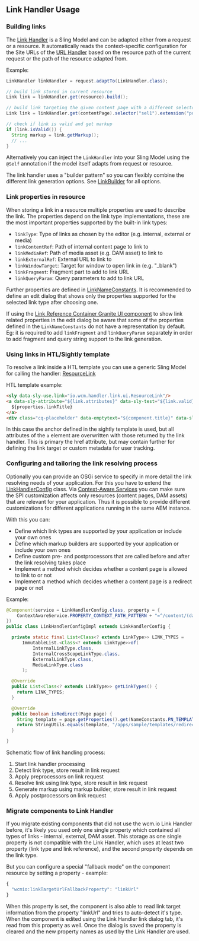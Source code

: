 ## Link Handler Usage


### Building links

The [Link Handler][link-handler] is a Sling Model and can be adapted either from a request or a resource. It automatically reads the context-specific configuration for the Site URLs of the [URL Handler][url-handler] based on the resource path of the current request or the path of the resource adapted from.

Example:

```java
LinkHandler linkHandler = request.adaptTo(LinkHandler.class);

// build link stored in current resource
Link link = linkHandler.get(resource).build();

// build link targeting the given content page with a different selector and extension
Link link = linkHandler.get(contentPage).selector("sel1").extension("pdf").build();

// check if link is valid and get markup
if (link.isValid()) {
  String markup = link.getMarkup();
  // ...
}
```

Alternatively you can inject the `LinkHandler` into your Sling Model using the `@Self` annotation if the model itself adapts from request or resource.

The link handler uses a "builder pattern" so you can flexibly combine the different link generation options.
See [LinkBuilder][link-builder] for all options.


### Link properties in resource

When storing a link in a resource multiple properties are used to describe the link. The properties depend on the link type implementations, these are the most important properties supported by the built-in link types:

* `linkType`: Type of links as chosen by the editor (e.g. internal, external or media)
* `linkContentRef`: Path of internal content page to link to
* `linkMediaRef`: Path of media asset (e.g. DAM asset) to link to
* `linkExternalRef`: External URL to link to
* `linkWindowTarget`: Target for window to open link in (e.g. "\_blank")
* `linkFragment`: Fragment part to add to link URL
* `linkQueryParam`: Query parameters to add to link URL

Further properties are defined in [LinkNameConstants][link-name-constants]. It is recommended to define an edit dialog that shows only the properties supported for the selected link type after choosing one.

If using the [Link Reference Container Granite UI component][graniteui-components] to show link related properties in the edit dialog be aware that some of the properties defined in the `LinkNameConstants` do not have a representation by default. Eg: it is required to add `linkFragment` and `linkQueryParam` separately in order to add fragment and query string support to the link generation.


### Using links in HTL/Sightly template

To resolve a link inside a HTL template you can use a generic Sling Model for calling the handler: [ResourceLink](apidocs/io/wcm/handler/link/ui/ResourceLink.html)

HTL template example:

```html
<sly data-sly-use.link="io.wcm.handler.link.ui.ResourceLink"/>
<a data-sly-attribute="${link.attributes}" data-sly-test="${link.valid}">
  ${properties.linkTitle}
</a>
<div class="cq-placeholder" data-emptytext="${component.title}" data-sly-test="${!link.valid}"></div>
```

In this case the anchor defined in the sightly template is used, but all attributes of the `a` element are overwritten with those returned by the link handler. This is primary the href attribute, but may contain further for defining the link target or custom metadata for user tracking.



### Configuring and tailoring the link resolving process

Optionally you can provide an OSGi service to specify in more detail the link resolving needs of your application. For this you have to extend the [LinkHandlerConfig][link-handler-config] class. Via [Context-Aware Services][sling-commons-caservices] you can make sure the SPI customization affects only resources (content pages, DAM assets) that are relevant for your application. Thus it is possible to provide different customizations for different applications running in the same AEM instance.

With this you can:

* Define which link types are supported by your application or include your own ones
* Define which markup builders are supported by your application or include your own ones
* Define custom pre- and postprocessors that are called before and after the link resolving takes place
* Implement a method which decides whether a content page is allowed to link to or not
* Implement a method which decides whether a content page is a redirect page or not

Example:

```java
@Component(service = LinkHandlerConfig.class, property = {
    ContextAwareService.PROPERTY_CONTEXT_PATH_PATTERN + "=^/content/(dam/)?myapp(/.*)?$"
})
public class LinkHandlerConfigImpl extends LinkHandlerConfig {

  private static final List<Class<? extends LinkType>> LINK_TYPES =
      ImmutableList.<Class<? extends LinkType>>of(
          InternalLinkType.class,
          InternalCrossScopeLinkType.class,
          ExternalLinkType.class,
          MediaLinkType.class
      );

  @Override
  public List<Class<? extends LinkType>> getLinkTypes() {
    return LINK_TYPES;
  }

  @Override
  public boolean isRedirect(Page page) {
    String template = page.getProperties().get(NameConstants.PN_TEMPLATE, String.class);
    return StringUtils.equals(template, "/apps/sample/templates/redirect");
  }

}
```

Schematic flow of link handling process:

1. Start link handler processing
2. Detect link type, store result in link request
3. Apply preprocessors on link request
4. Resolve link using link type, store result in link request
5. Generate markup using markup builder, store result in link request
6. Apply postprocessors on link request


### Migrate components to Link Handler

If you migrate existing components that did not use the wcm.io Link Handler before, it's likely you used only one single property which contained all types of links - internal, external, DAM asset. This storage as one single property is not compatible with the Link Handler, which uses at least two property (link type and link reference), and the second property depends on the link type.

But you can configure a special "fallback mode" on the component resource by setting a property - example:

```javascript
{
  "wcmio:linkTargetUrlFallbackProperty": "linkUrl"
}
```

When this property is set, the component is also able to read link target information from the property "linkUrl" and tries to auto-detect it's type. When the component is edited using the Link Handler link dialog tab, it's read from this property as well. Once the dialog is saved the property is cleared and the new property names as used by the Link Handler are used.



[link-handler]: apidocs/io/wcm/handler/link/LinkHandler.html
[link-builder]: apidocs/io/wcm/handler/link/LinkBuilder.html
[link-name-constants]: apidocs/io/wcm/handler/link/LinkNameConstants.html
[link-handler-config]: apidocs/io/wcm/handler/link/spi/LinkHandlerConfig.html
[url-handler]: ../url/
[sling-commons-caservices]: ../../sling/commons/context-aware-services.html
[graniteui-components]: graniteui-components.html
